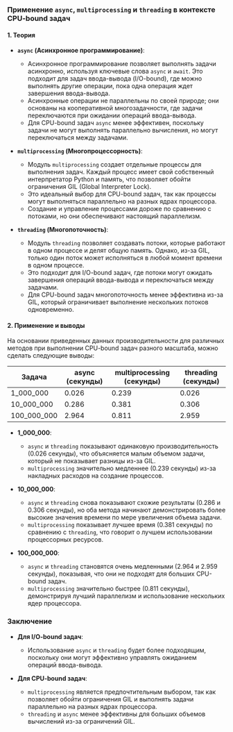 ### Применение `async`, `multiprocessing` и `threading` в контексте CPU-bound задач

#### 1. Теория

- **`async` (Асинхронное программирование)**:
    - Асинхронное программирование позволяет выполнять задачи асинхронно, используя ключевые
      слова `async` и `await`. Это подходит для задач ввода-вывода (I/O-bound), где можно выполнять
      другие операции, пока одна операция ждет завершения ввода-вывода.
    - Асинхронные операции не параллельны по своей природе; они основаны на кооперативной
      многозадачности, где задачи переключаются при ожидании операций ввода-вывода.
    - Для CPU-bound задач `async` менее эффективен, поскольку задачи не могут выполнять параллельно
      вычисления, но могут переключаться между задачами.

- **`multiprocessing` (Многопроцессорность)**:
    - Модуль `multiprocessing` создает отдельные процессы для выполнения задач. Каждый процесс имеет
      свой собственный интерпретатор Python и память, что позволяет обойти ограничения GIL (Global
      Interpreter Lock).
    - Это идеальный выбор для CPU-bound задач, так как процессы могут выполняться параллельно на
      разных ядрах процессора.
    - Создание и управление процессами дороже по сравнению с потоками, но они обеспечивают настоящий
      параллелизм.

- **`threading` (Многопоточность)**:
    - Модуль `threading` позволяет создавать потоки, которые работают в одном процессе и делят общую
      память. Однако, из-за GIL, только один поток может исполняться в любой момент времени в одном
      процессе.
    - Это подходит для I/O-bound задач, где потоки могут ожидать завершения операций ввода-вывода и
      переключаться между задачами.
    - Для CPU-bound задач многопоточность менее эффективна из-за GIL, который ограничивает
      выполнение нескольких потоков одновременно.

#### 2. Применение и выводы

На основании приведенных данных производительности для различных методов при выполнении CPU-bound
задач разного масштаба, можно сделать следующие выводы:

| Задача      | async (секунды) | multiprocessing (секунды) | threading (секунды) |
|-------------|-----------------|---------------------------|---------------------|
| 1_000_000   | 0.026           | 0.239                     | 0.026               |
| 10_000_000  | 0.286           | 0.381                     | 0.306               |
| 100_000_000 | 2.964           | 0.811                     | 2.959               |

- **1_000_000**:
    - `async` и `threading` показывают одинаковую производительность (0.026 секунды), что
      объясняется малым объемом задачи, который не показывает разницы из-за GIL.
    - `multiprocessing` значительно медленнее (0.239 секунды) из-за накладных расходов на создание
      процессов.

- **10_000_000**:
    - `async` и `threading` снова показывают схожие результаты (0.286 и 0.306 секунды), но оба
      метода начинают демонстрировать более высокие значения времени по мере увеличения объема
      задачи.
    - `multiprocessing` показывает лучшее время (0.381 секунды) по сравнению с `threading`, что
      говорит о лучшем использовании процессорных ресурсов.

- **100_000_000**:
    - `async` и `threading` становятся очень медленными (2.964 и 2.959 секунды), показывая, что они
      не подходят для больших CPU-bound задач.
    - `multiprocessing` значительно быстрее (0.811 секунды), демонстрируя лучший параллелизм и
      использование нескольких ядер процессора.

### Заключение

- **Для I/O-bound задач**:
    - Использование `async` и `threading` будет более подходящим, поскольку они могут эффективно
      управлять ожиданием операций ввода-вывода.

- **Для CPU-bound задач**:
    - `multiprocessing` является предпочтительным выбором, так как позволяет обойти ограничения GIL
      и выполнять задачи параллельно на разных ядрах процессора.
    - `threading` и `async` менее эффективны для больших объемов вычислений из-за ограничений GIL.
